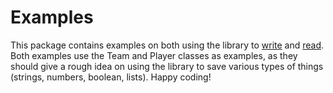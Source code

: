 # Examples
This package contains examples on both using the library to [write](https://github.com/ReflxctionDev/SimpleJSON/blob/master/src/main/java/examples/RunWrite.java) and [read](https://github.com/ReflxctionDev/SimpleJSON/blob/master/src/main/java/examples/RunRead.java). Both examples use the Team and Player classes as examples, as they should give a rough idea on using the library to save various types of things (strings, numbers, boolean, lists). Happy coding!
